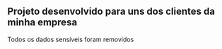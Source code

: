 ## Projeto desenvolvido para uns dos clientes da minha empresa

Todos os dados sensíveis foram removidos
